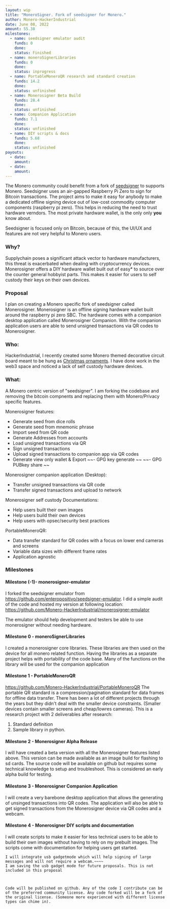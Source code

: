 ```yaml
---
layout: wip
title: "MoneroSigner. Fork of seedsigner for Monero."
author: Monero-HackerIndustrial
date: June 08, 2022
amount: 55.38
milestones:
  - name: seedsigner emulator audit
    funds: 0 
    done:
    status: Finished
  - name: moneroSignerLibraries
    funds: 0 
    done:
    status: inprogress
  - name: PortableMoneroQR research and standard creation
    funds: 14.2 
    done:
    status: unfinished
  - name: Monerosigner Beta Build
    funds: 28.4 
    done:
    status: unfinished
  - name: Companion Application
    funds: 7.1
    done:
    status: unfinished
  - name: DIY scripts & docs
    funds: 5.68
    done:
    status: unfinished
payouts:
  - date:
    amount:
  - date:
    amount:
---
```

The Monero community could benefit from a fork of [seedsigner](https://seedsigner.com/) to supports Monero. Seedsigner uses an air-gapped Raspberry Pi Zero to sign for Bitcoin transactions. The project aims to make it easy for anybody to make a dedicated offline signing device out of low-cost commodity computer components (raspberry pi zero). This helps in reducing the need to trust hardware verndors. The most private hardware wallet, is the only only **you** know about.  

Seedsigner is focused only on Bitcoin, because of this, the UI/UX and features are not very helpful to Monero users.

### Why?

Supplychain poses a significant attack vector to hardware manufacturers, this threat is exacerbated when dealing with cryptocurrency devices. Monerosigner offers a DIY hardware wallet built out of easy* to source over the counter general hobbyist parts. This makes it easier for users to self custody their keys on their own devices. 

### Proposal 

I plan on creating a Monero specific fork of seedsigner called Monerosigner. Monerosigner is an offline signing hardware wallet built around the raspberry pi zero SBC. The hardware comes with a companion desktop application called Monerosigner Companion. With the companion application users are able to send unsigned transactions via QR codes to Monerosigner. 

### Who:
HackerIndustrial, I recently created some Monero themed decorative circuit board meant to be hung as [Christmas ornaments](https://genesisboards.com/crypto-circuit-ornaments/4-monero-light-up-circuit-board.html). I have done work in the web3 space and noticed a lack of self custody hardware devices. 

### What:

A Monero centric version of "seedsigner". I am forking the codebase and removing the bitcoin compnents and replacing them with Monero/Privacy specific features. 

Monerosigner features:
- Generate seed from dice rolls
- Generate seed from mnemonic phrase
- Import seed from QR code 
- Generate Addresses from accounts 
- Load unsigned transactions via QR 
- Sign unsigned transactions 
- Upload signed transactions to companion app via QR codes 
- Generate view only wallet & Export 
~~- GPG key generate ~~
~~- GPG PUBkey share ~~

Monerosigner companion application (Desktop):
- Transfer unsigned transactions via QR code 
- Transfer signed transactions and upload to network 

Monerosigner self custody Documentations:
- Help users built their own images 
- Help users build their own devices
- Help users with opsec/security best practices 

PortableMoneroQR:
- Data transfer standard for QR codes with a focus on lower end cameras and screens
- Variable data sizes with different frame rates 
- Application agnostic


### Milestones 

#### Milestone (-1)- monerosigner-emulator

I forked the seedsigner emulator from https://github.com/enteropositivo/seedsigner-emulator. I did a simple audit of the code and hosted my version at following location: https://github.com/Monero-HackerIndustrial/monerosigner-emulator

The emulator should help development and testers be able to use monerosigner without needing hardware. 

#### Milestone 0 - moneroSignerLibraries

I created a monerosigner core libraries. These libraries are then used on the device for all monero related function. Having the libraries as a separate project helps with portability of the code base. Many of the functions on the library will be used for the companion application

#### Milestone 1 - PortableMoneroQR 

https://github.com/Monero-HackerIndustrial/PortableMoneroQR
The portable QR standard is a compression/pagination standard for data frames for offline data transfer. There has been a lot of different projects through the years but they didn't deal with the smaller device constraints. (Smaller devices contain smaller screens and cheap/lowres cameras). 
This is a research project with 2 deliverables after research:
1. Standard definition 
2. Sample library in python. 


#### Milestone 2 - Monerosigner Alpha Release  

I will have created a beta version with all the Monerosigner features listed above. This version can be made available as an image build for flashing to sd cards. The source code will be available on github but requires some technical knowledge to setup and troubleshoot. This is considered an early alpha build for testing. 


#### Milestone 3 - Monerosigner Companion Application 

I will create a very barebone desktop application that allows the generating of unsinged transactions into QR codes. The application will also be able to get signed transactions from the Monerosigner device via QR codes and a webcam. 


#### Milestone 4 - Monerosigner DIY scripts and documentation

I will create scripts to make it easier for less technical users to be able to build their own images without having to rely on my prebuilt images. The scripts come with documentation for helping users get started. 


~~~~#### Milestone 4 - USB gadgetmode
I will integrate usb gadgetmode which will help signing of large messages and will not require a webcam.~~~~
I am saving the usb gadget mode for future proposals. This is not included in this proposal



Code will be published on github. Any of the code I contribute can be of the preferred community license. Any code forked will be a fork of the original license. (Someone more experienced with different license types can chime in).
